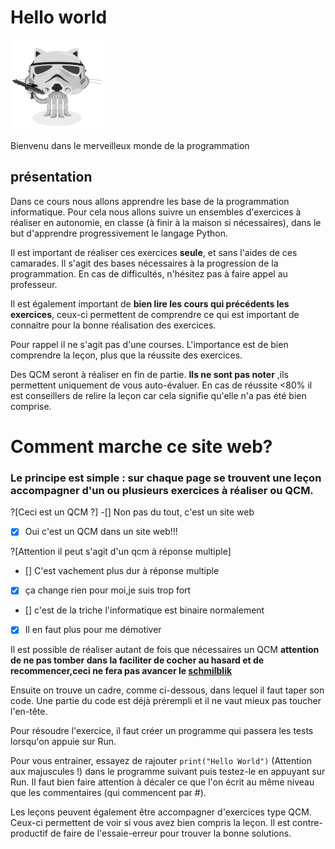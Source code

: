 # Hello world


![Minion](../img/stormtroopocat.png)


Bienvenu dans le merveilleux monde de la programmation



## présentation
Dans ce cours nous allons apprendre les base de la programmation informatique.
Pour cela nous allons suivre un ensembles d'exercices à réaliser en autonomie, en classe (à finir à la maison si nécessaires), dans le but d'apprendre progressivement le langage Python.

Il est important de réaliser ces exercices **seule**, et sans l'aides de ces camarades. Il s'agit des bases nécessaires à la progression de la programmation.
En cas de difficultés, n'hésitez pas à faire appel au professeur.

Il est également important de **bien lire les cours qui précédents les exercices**, ceux-ci permettent de comprendre ce qui est important de connaitre pour la bonne réalisation des exercices.

Pour rappel il ne s'agit pas d'une courses. L'importance est de bien comprendre la leçon, plus que la réussite des exercices.


Des QCM seront à réaliser en fin de partie. **Ils ne sont pas noter** ,ils permettent uniquement de vous auto-évaluer. En cas de réussite <80% il est conseillers de relire la leçon car cela signifie qu'elle n'a pas été bien comprise.



# Comment marche ce site web?


### Le principe est simple : sur chaque page se trouvent une leçon accompagner d'un ou plusieurs exercices à réaliser ou QCM.

?[Ceci est un QCM ?]
-[] Non pas du tout, c'est un site web
-[x] Oui c'est un QCM dans un site web!!!

?[Attention il peut s'agit d'un qcm à réponse multiple]
- [] C'est vachement plus dur à réponse multiple
- [x] ça change rien pour moi,je suis trop fort
- [] c'est de la triche l'informatique est binaire normalement
- [x] Il en faut plus pour me démotiver

Il est possible de réaliser autant de fois que nécessaires un QCM
**attention de ne pas tomber dans la faciliter de cocher au hasard et de recommencer,ceci ne fera pas avancer le [schmilblik](https://fr.wikipedia.org/wiki/Schmilblick)**

Ensuite on trouve un cadre, comme ci-dessous, dans lequel il faut taper son code. Une partie du code est déjà prérempli et il ne vaut mieux pas toucher l'en-tête.

Pour résoudre l'exercice, il faut créer un programme qui passera les tests lorsqu'on appuie sur Run.

Pour vous entrainer, essayez de rajouter `print("Hello World")` (Attention aux majuscules !) dans le programme suivant puis testez-le en appuyant sur Run.
Il faut bien faire attention à décaler ce que l'on écrit au même niveau que les commentaires (qui commencent par #).



Les leçons peuvent également être accompagner d'exercices type QCM.
Ceux-ci permettent de voir si vous avez bien compris la leçon. Il est contre-productif de faire de l'essaie-erreur pour trouver la bonne solutions.

